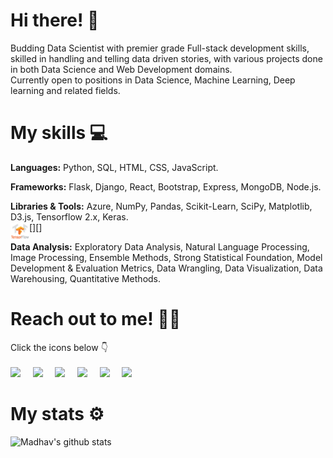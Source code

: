 # Hi there! 🚀

Budding Data Scientist with premier grade Full-stack development skills, skilled in handling and telling data driven stories, with various projects done in both Data Science and Web Development domains.<br>
Currently open to positions in Data Science, Machine Learning, Deep learning and related fields.

# My skills 💻

**Languages:** Python, SQL, HTML, CSS, JavaScript.

**Frameworks:** Flask, Django, React, Bootstrap, Express, MongoDB, Node.js.

**Libraries & Tools:** Azure, NumPy, Pandas, Scikit-Learn, SciPy, Matplotlib, D3.js, Tensorflow 2.x, Keras.<br>
[<img align="left" alt="Visual Studio Code" width="30px" src="https://raw.githubusercontent.com/github/explore/80688e429a7d4ef2fca1e82350fe8e3517d3494d/topics/tensorflow/tensorflow.png" />][]

**Data Analysis:** Exploratory Data Analysis, Natural Language Processing, Image Processing, Ensemble Methods, Strong Statistical Foundation, Model Development & Evaluation Metrics, Data Wrangling, Data Visualization, Data Warehousing, Quantitative Methods.

# Reach out to me! 🕺🏼

Click the icons below 👇<br><br>
[<img src="https://img.icons8.com/ios-filled/50/000000/instagram-new.png"/>](<img src="https://img.icons8.com/ios-filled/50/000000/instagram-new.png"/>)&nbsp;&nbsp;&nbsp;&nbsp;
[<img target="_blank" src="https://img.icons8.com/ios-filled/50/000000/youtube-play.png"/>](https://www.youtube.com/channel/UCXh1tfwsCUdespmfRoV1uYg)&nbsp;&nbsp;&nbsp;&nbsp;
[<img target="_blank" src="https://img.icons8.com/ios-filled/50/000000/linkedin.png"/>](https://www.linkedin.com/in/madhav-somanath/)&nbsp;&nbsp;&nbsp;&nbsp;
[<img target="_blank" src="https://img.icons8.com/ios-filled/50/000000/domain.png"/>](https://madhavsomanath.netlify.app/)&nbsp;&nbsp;&nbsp;&nbsp;
[<img target="_blank" src="https://img.icons8.com/ios-filled/50/000000/medium-monogram.png"/>](https://medium.com/@madhav.somanath)&nbsp;&nbsp;&nbsp;&nbsp;
[<img src="https://img.icons8.com/ios-filled/50/000000/secured-letter.png"/>](mailto:madhav.somanath@gmail.com)&nbsp;&nbsp;&nbsp;&nbsp;

# My stats ⚙️
![Madhav's github stats](https://github-readme-stats.vercel.app/api?username=madhav-somanath&show_icons=true&theme=radical)
